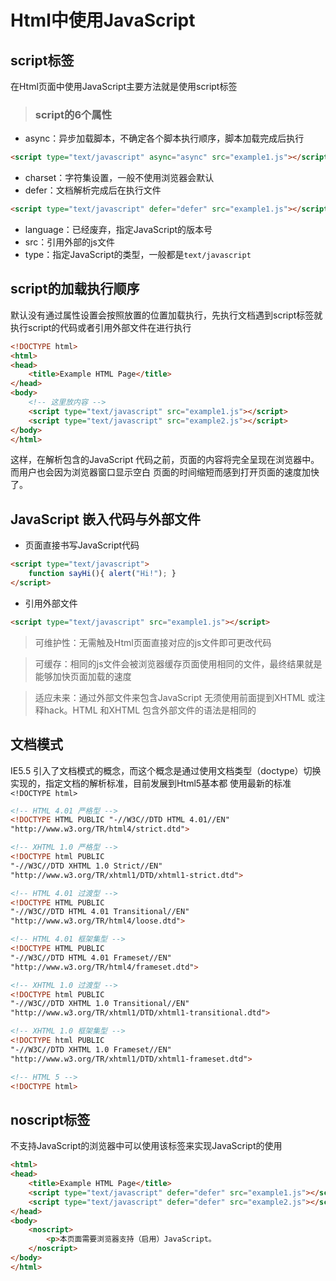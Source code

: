 ﻿# Html中使用JavaScript
## script标签
在Html页面中使用JavaScript主要方法就是使用script标签
> ### script的6个属性
- async：异步加载脚本，不确定各个脚本执行顺序，脚本加载完成后执行
``` Html
<script type="text/javascript" async="async" src="example1.js"></script>
```
- charset：字符集设置，一般不使用浏览器会默认
- defer：文档解析完成后在执行文件
``` Html
<script type="text/javascript" defer="defer" src="example1.js"></script>
```
- language：已经废弃，指定JavaScript的版本号
- src：引用外部的js文件
- type：指定JavaScript的类型，一般都是`text/javascript`
## script的加载执行顺序
默认没有通过属性设置会按照放置的位置加载执行，先执行文档遇到script标签就执行script的代码或者引用外部文件在进行执行
``` Html
<!DOCTYPE html>
<html>
<head>
    <title>Example HTML Page</title>
</head>
<body>
    <!-- 这里放内容 -->
    <script type="text/javascript" src="example1.js"></script>
    <script type="text/javascript" src="example2.js"></script>
</body>
</html>
```
这样，在解析包含的JavaScript 代码之前，页面的内容将完全呈现在浏览器中。而用户也会因为浏览器窗口显示空白
页面的时间缩短而感到打开页面的速度加快了。
## JavaScript 嵌入代码与外部文件
- 页面直接书写JavaScript代码
```Html
<script type="text/javascript">
    function sayHi(){ alert("Hi!"); }
</script>
```
- 引用外部文件
```Html
<script type="text/javascript" src="example1.js"></script>
```
>可维护性：无需触及Html页面直接对应的js文件即可更改代码

>可缓存：相同的js文件会被浏览器缓存页面使用相同的文件，最终结果就是能够加快页面加载的速度

>适应未来：通过外部文件来包含JavaScript 无须使用前面提到XHTML 或注释hack。HTML 和XHTML 包含外部文件的语法是相同的

## 文档模式
IE5.5 引入了文档模式的概念，而这个概念是通过使用文档类型（doctype）切换实现的，指定文档的解析标准，目前发展到Html5基本都
使用最新的标准`<!DOCTYPE html>`
``` Html
<!-- HTML 4.01 严格型 -->
<!DOCTYPE HTML PUBLIC "-//W3C//DTD HTML 4.01//EN"
"http://www.w3.org/TR/html4/strict.dtd">

<!-- XHTML 1.0 严格型 -->
<!DOCTYPE html PUBLIC
"-//W3C//DTD XHTML 1.0 Strict//EN"
"http://www.w3.org/TR/xhtml1/DTD/xhtml1-strict.dtd">

<!-- HTML 4.01 过渡型 -->
<!DOCTYPE HTML PUBLIC
"-//W3C//DTD HTML 4.01 Transitional//EN"
"http://www.w3.org/TR/html4/loose.dtd">

<!-- HTML 4.01 框架集型 -->
<!DOCTYPE HTML PUBLIC
"-//W3C//DTD HTML 4.01 Frameset//EN"
"http://www.w3.org/TR/html4/frameset.dtd">

<!-- XHTML 1.0 过渡型 -->
<!DOCTYPE html PUBLIC
"-//W3C//DTD XHTML 1.0 Transitional//EN"
"http://www.w3.org/TR/xhtml1/DTD/xhtml1-transitional.dtd">

<!-- XHTML 1.0 框架集型 -->
<!DOCTYPE html PUBLIC
"-//W3C//DTD XHTML 1.0 Frameset//EN"
"http://www.w3.org/TR/xhtml1/DTD/xhtml1-frameset.dtd">

<!-- HTML 5 -->
<!DOCTYPE html>
```
## noscript标签
不支持JavaScript的浏览器中可以使用该标签来实现JavaScript的使用
``` Html
<html>
<head>
    <title>Example HTML Page</title>
    <script type="text/javascript" defer="defer" src="example1.js"></script>
    <script type="text/javascript" defer="defer" src="example2.js"></script>
</head>
<body>
    <noscript>
        <p>本页面需要浏览器支持（启用）JavaScript。
    </noscript>
</body>
</html>
```